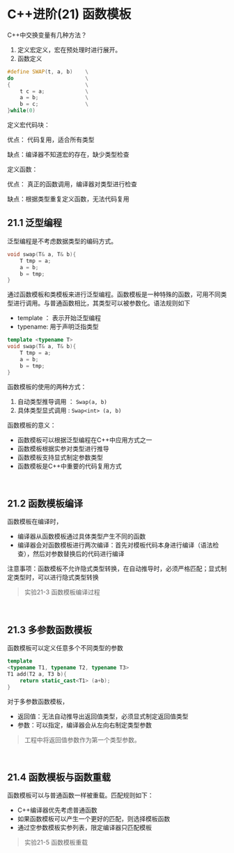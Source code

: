 # C++进阶(21) 函数模板

C++中交换变量有几种方法？

1. 定义宏定义，宏在预处理时进行展开。
2. 函数定义

```C++
#define SWAP(t, a, b)    \
do                       \
{                        \
    t c = a;             \
    a = b;               \
    b = c;               \
}while(0)
```



定义宏代码块：

优点： 代码复用，适合所有类型

缺点：编译器不知道宏的存在，缺少类型检查

定义函数：

优点： 真正的函数调用，编译器对类型进行检查

缺点：根据类型重复定义函数，无法代码复用

## 21.1 泛型编程

泛型编程是不考虑数据类型的编码方式。

```C++
void swap(T& a, T& b){
    T tmp = a;
    a = b;
    b = tmp;
}
```

通过函数模板和类模板来进行泛型编程。函数模板是一种特殊的函数，可用不同类型进行调用。与普通函数相比，其类型可以被参数化。语法规则如下

- template ： 表示开始泛型编程
- typename:  用于声明泛指类型

```C++
template <typename T> 
void swap(T& a, T& b){
    T tmp = a;
    a = b;
    b = tmp;
}
```

函数模板的使用的两种方式：

1. 自动类型推导调用  ： `Swap(a, b)`
2. 具体类型显式调用  :   `Swap<int> (a, b)`

函数模板的意义：

- 函数模板可以根据泛型编程在C++中应用方式之一
- 函数模板根据实参对类型进行推导
- 函数模板支持显式制定参数类型
- 函数模板是C++中重要的代码复用方式

</br>

## 21.2 函数模板编译

函数模板在编译时，

- 编译器从函数模板通过具体类型产生不同的函数
- 编译器会对函数模板进行两次编译：首先对模板代码本身进行编译（语法检查），然后对参数替换后的代码进行编译

注意事项：函数模板不允许隐式类型转换，在自动推导时，必须严格匹配；显式制定类型时，可以进行隐式类型转换

> 实验21-3 函数模板编译过程

</br>

## 21.3 多参数函数模板

函数模板可以定义任意多个不同类型的参数

```C++
template
<typename T1, typename T2, typename T3>
T1 add(T2 a, T3 b){
	return static_cast<T1> (a+b);
}
```

对于多参数函数模板，

- 返回值：无法自动推导出返回值类型，必须显式制定返回值类型
- 参数：可以指定，编译器会从左向右制定类型参数

> 工程中将返回值参数作为第一个类型参数。

</br>

## 21.4 函数模板与函数重载

函数模板可以与普通函数一样被重载。匹配规则如下：

- C++编译器优先考虑普通函数
- 如果函数模板可以产生一个更好的匹配，则选择模板函数
- 通过空参数模板实参列表，限定编译器只匹配模板

> 实验21-5 函数模板重载
